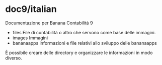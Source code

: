 # doc9/italian
Documentazione per Banana Contabilità 9

- files
  File di contabilità o altro che servono come base delle immagini.
- images
  Immagini 
- bananaapps
  informazioni e file relativi allo sviluppo delle bananaapps

 È possibile creare delle directory e organizzare le informazioni in modo diverso. 
 